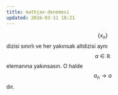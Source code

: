 ```yaml
---
title: mathjax-denemesi
updated: 2016-03-11 18:21
---
```


$$ \{x_n\} $$ dizisi sınırlı ve her yakınsak altdizisi aynı $$ a\in \mathbb{R} $$ elemanına yakınsasın. O halde $$a_n\rightarrow a$$ dır.
